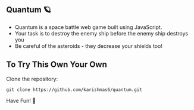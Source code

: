 ## Quantum 🪐 
* Quantum is a space battle web game built using JavaScript.
* Your task is to destroy the enemy ship before the enemy ship destroys you 
* Be careful of the asteroids - they decrease your shields too!

## To Try This Own Your Own

Clone the repository:

```
git clone https://github.com/karishmas6/quantum.git
```

Have Fun! 🦄

